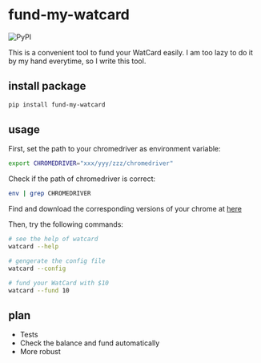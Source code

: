 # fund-my-watcard

![PyPI](https://img.shields.io/pypi/v/fund-my-watcard.svg)

This is a convenient tool to fund your WatCard easily. I am too lazy to do it by my hand everytime, so I write this tool.

## install package

```bash
pip install fund-my-watcard
```

## usage

First, set the path to your chromedriver as environment variable:

```bash
export CHROMEDRIVER="xxx/yyy/zzz/chromedriver"
```

Check if the path of chromedriver is correct:

```bash
env | grep CHROMEDRIVER
```

Find and download the corresponding versions of your chrome at [here](http://chromedriver.chromium.org/downloads)

Then, try the following commands:

```bash
# see the help of watcard
watcard --help

# gengerate the config file
watcard --config

# fund your WatCard with $10
watcard --fund 10
```

## plan

- Tests
- Check the balance and fund automatically
- More robust
